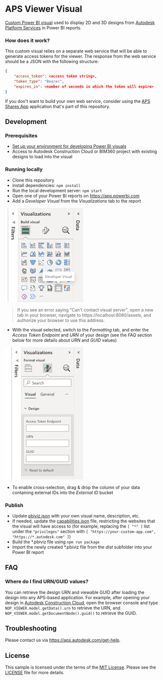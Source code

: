 # APS Viewer Visual

[Custom Power BI visual](https://powerbi.microsoft.com/en-us/developers/custom-visualization/) used to display 2D and 3D designs from [Autodesk Platform Services](https://aps.autodesk.com) in Power BI reports.

### How does it work?

This custom visual relies on a separate web service that will be able to generate access tokens for the viewer. The response from the web service should be a JSON with the following structure:

```json
{
    "access_token": <access token string>,
    "token_type": "Bearer",
    "expires_in": <number of seconds in which the token will expire>
}
```

If you don't want to build your own web service, consider using the [APS Shares App](../../services/aps-shares-app/) application that's part of this repository.

## Development

### Prerequisites

- [Set up your environment for developing Power BI visuals](https://learn.microsoft.com/en-us/power-bi/developer/visuals/environment-setup)
- Access to Autodesk Construction Cloud or BIM360 project with existing designs to load into the visual

### Running locally

- Clone this repository
- Install dependencies: `npm install`
- Run the local development server: `npm start`
- Open one of your Power BI reports on https://app.powerbi.com
- Add a _Developer Visual_ from the _Visualizations_ tab to the report

![Add developer visual](./docs/add-developer-visual.png)

> If you see an error saying "Can't contact visual server", open a new tab in your browser, navigate to https://localhost:8080/assets, and authorize your browser to use this address.

- With the visual selected, switch to the _Formatting_ tab, and enter the _Access Token Endpoint_ and _URN_ of your design (see the _FAQ_ section below for more details about _URN_ and _GUID_ values)

![Add token endpoint](./docs/add-token-endpoint.png)

- To enable cross-selection, drag & drop the column of your data containing external IDs into the _External ID_ bucket

### Publish

- Update [pbiviz.json](./pbiviz.json) with your own visual name, description, etc.
- If needed, update the [capabilities.json](./capabilities.json) file, restricting the websites that the visual will have access to (for example, replacing the `[ "*" ]` list under the `"privileges"` section with `[ "https://your-custom-app.com", "https://*.autodesk.com" ]`)
- Build the *.pbiviz file using `npm run package`
- Import the newly created *.pbiviz file from the _dist_ subfolder into your Power BI report

## FAQ

### Where do I find URN/GUID values?

You can retrieve the design URN and viewable GUID after loading the design into any APS-based application. For example, after opening your design in [Autodesk Construction Cloud](https://construction.autodesk.com), open the browser console and type `NOP_VIEWER.model.getData().urn` to retrieve the URN, and `NOP_VIEWER.model.getDocumentNode().guid()` to retrieve the GUID.

## Troubleshooting

Please contact us via https://aps.autodesk.com/get-help.

## License

This sample is licensed under the terms of the [MIT License](http://opensource.org/licenses/MIT). Please see the [LICENSE](LICENSE) file for more details.
